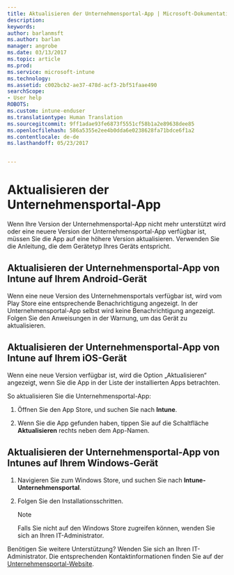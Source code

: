 ```yaml
---
title: Aktualisieren der Unternehmensportal-App | Microsoft-Dokumentation
description: 
keywords: 
author: barlanmsft
ms.author: barlan
manager: angrobe
ms.date: 03/13/2017
ms.topic: article
ms.prod: 
ms.service: microsoft-intune
ms.technology: 
ms.assetid: c002bcb2-ae37-478d-acf3-2bf51faae490
searchScope:
- User help
ROBOTS: 
ms.custom: intune-enduser
ms.translationtype: Human Translation
ms.sourcegitcommit: 9ff1adae93fe6873f5551cf58b1a2e89638dee85
ms.openlocfilehash: 586a5355e2ee4b0dda6e0238628fa71bdce6f1a2
ms.contentlocale: de-de
ms.lasthandoff: 05/23/2017


---
```


# <a name="how-to-update-the-company-portal-app"></a>Aktualisieren der Unternehmensportal-App

Wenn Ihre Version der Unternehmensportal-App nicht mehr unterstützt wird oder eine neuere Version der Unternehmensportal-App verfügbar ist, müssen Sie die App auf eine höhere Version aktualisieren. Verwenden Sie die Anleitung, die dem Gerätetyp Ihres Geräts entspricht.

## <a name="update-the-intune-company-portal-app-on-your-android-device"></a>Aktualisieren der Unternehmensportal-App von Intune auf Ihrem Android-Gerät

Wenn eine neue Version des Unternehmensportals verfügbar ist, wird vom Play Store eine entsprechende Benachrichtigung angezeigt. In der Unternehmensportal-App selbst wird keine Benachrichtigung angezeigt. Folgen Sie den Anweisungen in der Warnung, um das Gerät zu aktualisieren.

## <a name="update-the-intune-company-portal-app-on-your-ios-device"></a>Aktualisieren der Unternehmensportal-App von Intune auf Ihrem iOS-Gerät

Wenn eine neue Version verfügbar ist, wird die Option „Aktualisieren“ angezeigt, wenn Sie die App in der Liste der installierten Apps betrachten.  

So aktualisieren Sie die Unternehmensportal-App:

1. Öffnen Sie den App Store, und suchen Sie nach **Intune**.

2. Wenn Sie die App gefunden haben, tippen Sie auf die Schaltfläche **Aktualisieren** rechts neben dem App-Namen.

## <a name="update-the-intune-company-portal-app-on-your-windows-device"></a>Aktualisieren der Unternehmensportal-App von Intunes auf Ihrem Windows-Gerät

1.  Navigieren Sie zum Windows Store, und suchen Sie nach **Intune-Unternehmensportal**.

2.  Folgen Sie den Installationsschritten.

    > [!NOTE]
    > Falls Sie nicht auf den Windows Store zugreifen können, wenden Sie sich an Ihren IT-Administrator.


Benötigen Sie weitere Unterstützung? Wenden Sie sich an Ihren IT-Administrator. Die entsprechenden Kontaktinformationen finden Sie auf der [Unternehmensportal-Website](http://portal.manage.microsoft.com).

